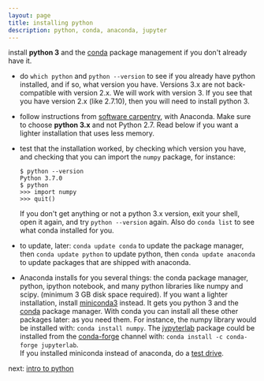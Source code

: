 ```yaml
---
layout: page
title: installing python
description: python, conda, anaconda, jupyter
---
```


install **python 3** and the
[conda](http://conda.pydata.org/) package management
if you don't already have it.

- do `which python` and `python --version` to see if you already have python
  installed, and if so, what version you have. Versions 3.x are not
  back-compatible with version 2.x. We will work with version 3.
  If you see that you have version 2.x (like 2.7.10), then you will need
  to install python 3.

- follow instructions from
  [software carpentry](https://uw-madison-datascience.github.io/2020-08-17-uwmadison-swc/#python),
  with Anaconda. Make sure to choose **python 3.x** and not Python 2.7.
  Read below if you want a lighter installation that uses less memory.

- test that the installation worked,
  by checking which version you have, and checking that
  you can import the `numpy` package, for instance:

  ```shell
  $ python --version
  Python 3.7.0
  $ python
  >>> import numpy
  >>> quit()
  ```

  If you don't get anything or not a python 3.x version, exit your shell,
  open it again, and try `python --version` again.
  Also do `conda list` to see what conda installed for you.

- to update, later: `conda update conda` to update the package manager,
  then `conda update python` to update python,
  then `conda update anaconda` to update packages that are shipped
  with anaconda.

- Anaconda installs for you several things: the conda package manager,
  python, ipython notebook, and many python libraries like numpy and scipy.
  (minimum 3 GB disk space required). If you want a lighter installation,
  install [miniconda3](http://conda.pydata.org/miniconda.html) instead. It gets you python 3 and the [conda](http://conda.pydata.org/docs/intro.html)
  package manager. With conda you can install all these other packages later:
  as you need them. For instance, the numpy library would
  be installed with: `conda install numpy`.
  The [jypyterlab](https://github.com/jupyter/jupyterlab) package could be
  installed from the [conda-forge](https://conda-forge.github.io) channel with:
  `conda install -c conda-forge jupyterlab`.  
  If you installed miniconda instead of anaconda, do a
  [test drive](https://conda.io/docs/user-guide/getting-started.html).

<!--
- jupyter: some students using Bash (Ubuntu) on Windows had errors running jupyter.
  This Windows [bug report](https://github.com/Microsoft/BashOnWindows/issues/185)
  has a fix that worked for some:
  `conda install -c jzuhone zeromq=4.1.dev0`
-->

next: [intro to python](notes1020.html)
